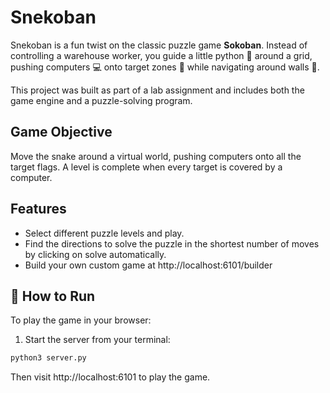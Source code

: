 # Snekoban

Snekoban is a fun twist on the classic puzzle game **Sokoban**. Instead of controlling a warehouse worker, you guide a little python 🐍 around a grid, pushing computers 💻 onto target zones 🚩 while navigating around walls 🧱.

This project was built as part of a lab assignment and includes both the game engine and a puzzle-solving program.

## Game Objective

Move the snake around a virtual world, pushing computers onto all the target flags. A level is complete when every target is covered by a computer.

## Features

- Select different puzzle levels and play.
- Find the directions to solve the puzzle in the shortest number of moves by clicking on solve automatically.
- Build your own custom game at http://localhost:6101/builder

## 🚀 How to Run

To play the game in your browser:

1. Start the server from your terminal:

```bash
python3 server.py
```
Then visit http://localhost:6101 to play the game.
